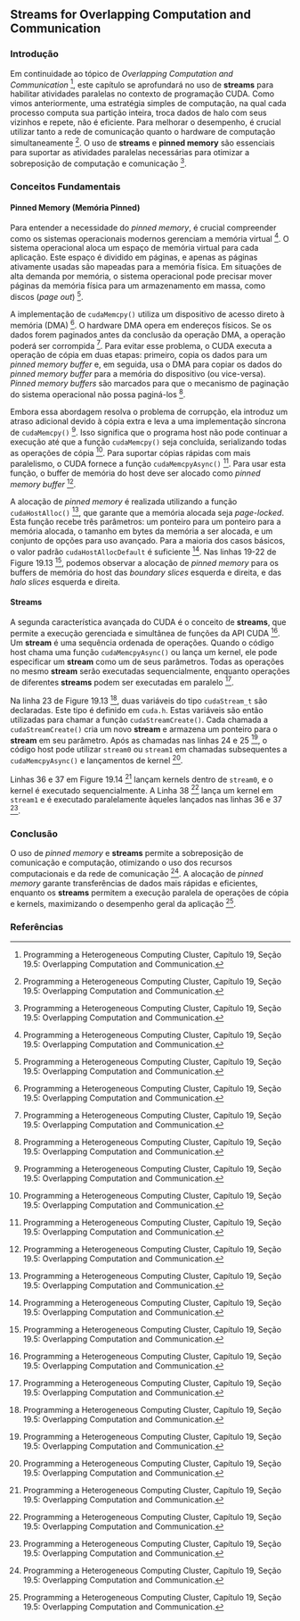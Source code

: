 ## Streams for Overlapping Computation and Communication

### Introdução
Em continuidade ao tópico de *Overlapping Computation and Communication* [^421], este capítulo se aprofundará no uso de **streams** para habilitar atividades paralelas no contexto de programação CUDA. Como vimos anteriormente, uma estratégia simples de computação, na qual cada processo computa sua partição inteira, troca dados de halo com seus vizinhos e repete, não é eficiente. Para melhorar o desempenho, é crucial utilizar tanto a rede de comunicação quanto o hardware de computação simultaneamente [^421]. O uso de **streams** e **pinned memory** são essenciais para suportar as atividades paralelas necessárias para otimizar a sobreposição de computação e comunicação [^422].

### Conceitos Fundamentais

#### Pinned Memory (Memória Pinned)
Para entender a necessidade do *pinned memory*, é crucial compreender como os sistemas operacionais modernos gerenciam a memória virtual [^423]. O sistema operacional aloca um espaço de memória virtual para cada aplicação. Este espaço é dividido em páginas, e apenas as páginas ativamente usadas são mapeadas para a memória física. Em situações de alta demanda por memória, o sistema operacional pode precisar mover páginas da memória física para um armazenamento em massa, como discos (*page out*) [^423].

A implementação de `cudaMemcpy()` utiliza um dispositivo de acesso direto à memória (DMA) [^424]. O hardware DMA opera em endereços físicos. Se os dados forem paginados antes da conclusão da operação DMA, a operação poderá ser corrompida [^424]. Para evitar esse problema, o CUDA executa a operação de cópia em duas etapas: primeiro, copia os dados para um *pinned memory buffer* e, em seguida, usa o DMA para copiar os dados do *pinned memory buffer* para a memória do dispositivo (ou vice-versa). *Pinned memory buffers* são marcados para que o mecanismo de paginação do sistema operacional não possa paginá-los [^424].

Embora essa abordagem resolva o problema de corrupção, ela introduz um atraso adicional devido à cópia extra e leva a uma implementação síncrona de `cudaMemcpy()` [^424]. Isso significa que o programa host não pode continuar a execução até que a função `cudaMemcpy()` seja concluída, serializando todas as operações de cópia [^424]. Para suportar cópias rápidas com mais paralelismo, o CUDA fornece a função `cudaMemcpyAsync()` [^424]. Para usar esta função, o buffer de memória do host deve ser alocado como *pinned memory buffer* [^424].

A alocação de *pinned memory* é realizada utilizando a função `cudaHostAlloc()` [^423], que garante que a memória alocada seja *page-locked*. Esta função recebe três parâmetros: um ponteiro para um ponteiro para a memória alocada, o tamanho em bytes da memória a ser alocada, e um conjunto de opções para uso avançado. Para a maioria dos casos básicos, o valor padrão `cudaHostAllocDefault` é suficiente [^424]. Nas linhas 19-22 de Figure 19.13 [^423], podemos observar a alocação de *pinned memory* para os buffers de memória do host das *boundary slices* esquerda e direita, e das *halo slices* esquerda e direita.

#### Streams
A segunda característica avançada do CUDA é o conceito de **streams**, que permite a execução gerenciada e simultânea de funções da API CUDA [^425]. Um **stream** é uma sequência ordenada de operações. Quando o código host chama uma função `cudaMemcpyAsync()` ou lança um kernel, ele pode especificar um **stream** como um de seus parâmetros. Todas as operações no mesmo **stream** serão executadas sequencialmente, enquanto operações de diferentes **streams** podem ser executadas em paralelo [^425].

Na linha 23 de Figure 19.13 [^423], duas variáveis do tipo `cudaStream_t` são declaradas. Este tipo é definido em `cuda.h`. Estas variáveis são então utilizadas para chamar a função `cudaStreamCreate()`. Cada chamada a `cudaStreamCreate()` cria um novo **stream** e armazena um ponteiro para o **stream** em seu parâmetro. Após as chamadas nas linhas 24 e 25 [^423], o código host pode utilizar `stream0` ou `stream1` em chamadas subsequentes a `cudaMemcpyAsync()` e lançamentos de kernel [^425].

Linhas 36 e 37 em Figure 19.14 [^426] lançam kernels dentro de `stream0`, e o kernel é executado sequencialmente. A Linha 38 [^426] lança um kernel em `stream1` e é executado paralelamente àqueles lançados nas linhas 36 e 37 [^425].

### Conclusão
O uso de *pinned memory* e **streams** permite a sobreposição de comunicação e computação, otimizando o uso dos recursos computacionais e da rede de comunicação [^421]. A alocação de *pinned memory* garante transferências de dados mais rápidas e eficientes, enquanto os **streams** permitem a execução paralela de operações de cópia e kernels, maximizando o desempenho geral da aplicação [^425].

### Referências
[^421]: Programming a Heterogeneous Computing Cluster, Capítulo 19, Seção 19.5: Overlapping Computation and Communication.
[^422]: Programming a Heterogeneous Computing Cluster, Capítulo 19, Seção 19.5: Overlapping Computation and Communication.
[^423]: Programming a Heterogeneous Computing Cluster, Capítulo 19, Seção 19.5: Overlapping Computation and Communication.
[^424]: Programming a Heterogeneous Computing Cluster, Capítulo 19, Seção 19.5: Overlapping Computation and Communication.
[^425]: Programming a Heterogeneous Computing Cluster, Capítulo 19, Seção 19.5: Overlapping Computation and Communication.
[^426]: Programming a Heterogeneous Computing Cluster, Capítulo 19, Seção 19.5: Overlapping Computation and Communication.
<!-- END -->